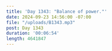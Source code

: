 ```yaml
---
title: 'Day 1343: "Balance of power."'
date: 2024-09-23 14:56:00 -07:00
file: "/uploads/B1343.mp3"
post: Day 1343
duration: '00:06:54'
length: 4641847
---
```


